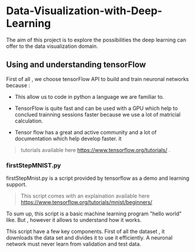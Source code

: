 # Data-Visualization-with-Deep-Learning

The aim of this project is to explore the possibilities the deep learning can offer to the data visualization domain.

## Using and understanding tensorFlow 

First of all , we choose tensorFlow API to build and train neuronal networks because :

  - This allow us to code in python a language we are familiar to.

  - TensorFlow is quite fast and can be used with a GPU which help to conclued trainning sessions faster because we use a lot       of matricial calculation.

  - Tensor flow has a great and active community and a lot of documentation which help develop faster.
  it 
 > tutorials available here https://www.tensorflow.org/tutorials/ .

### firstStepMNIST.py

firstStepMnist.py is a script provided by tensorflow as a demo  and learning support.
> This script comes with an explaination available here https://www.tensorflow.org/tutorials/mnist/beginners/
 
 To sum up, this script is a basic machine learning program "hello world" like. But , however it allows to understand how 
it works.

This script have a few key components. First of all the dataset , it downloads the data set and divides it to use it efficiently. A neuronal network must never learn from validation and test data.

